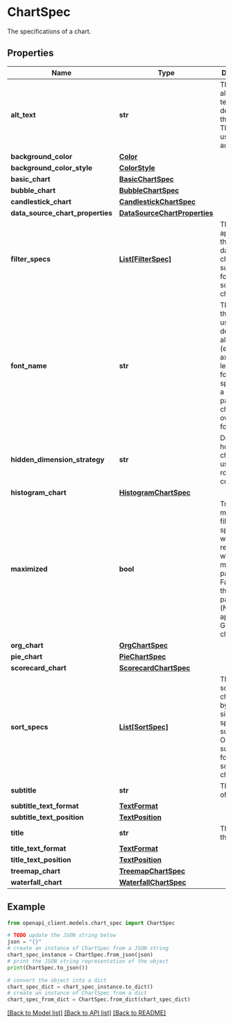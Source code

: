 # ChartSpec

The specifications of a chart.

## Properties

Name | Type | Description | Notes
------------ | ------------- | ------------- | -------------
**alt_text** | **str** | The alternative text that describes the chart. This is often used for accessibility. | [optional] 
**background_color** | [**Color**](Color.md) |  | [optional] 
**background_color_style** | [**ColorStyle**](ColorStyle.md) |  | [optional] 
**basic_chart** | [**BasicChartSpec**](BasicChartSpec.md) |  | [optional] 
**bubble_chart** | [**BubbleChartSpec**](BubbleChartSpec.md) |  | [optional] 
**candlestick_chart** | [**CandlestickChartSpec**](CandlestickChartSpec.md) |  | [optional] 
**data_source_chart_properties** | [**DataSourceChartProperties**](DataSourceChartProperties.md) |  | [optional] 
**filter_specs** | [**List[FilterSpec]**](FilterSpec.md) | The filters applied to the source data of the chart. Only supported for data source charts. | [optional] 
**font_name** | **str** | The name of the font to use by default for all chart text (e.g. title, axis labels, legend). If a font is specified for a specific part of the chart it will override this font name. | [optional] 
**hidden_dimension_strategy** | **str** | Determines how the charts will use hidden rows or columns. | [optional] 
**histogram_chart** | [**HistogramChartSpec**](HistogramChartSpec.md) |  | [optional] 
**maximized** | **bool** | True to make a chart fill the entire space in which it&#39;s rendered with minimum padding. False to use the default padding. (Not applicable to Geo and Org charts.) | [optional] 
**org_chart** | [**OrgChartSpec**](OrgChartSpec.md) |  | [optional] 
**pie_chart** | [**PieChartSpec**](PieChartSpec.md) |  | [optional] 
**scorecard_chart** | [**ScorecardChartSpec**](ScorecardChartSpec.md) |  | [optional] 
**sort_specs** | [**List[SortSpec]**](SortSpec.md) | The order to sort the chart data by. Only a single sort spec is supported. Only supported for data source charts. | [optional] 
**subtitle** | **str** | The subtitle of the chart. | [optional] 
**subtitle_text_format** | [**TextFormat**](TextFormat.md) |  | [optional] 
**subtitle_text_position** | [**TextPosition**](TextPosition.md) |  | [optional] 
**title** | **str** | The title of the chart. | [optional] 
**title_text_format** | [**TextFormat**](TextFormat.md) |  | [optional] 
**title_text_position** | [**TextPosition**](TextPosition.md) |  | [optional] 
**treemap_chart** | [**TreemapChartSpec**](TreemapChartSpec.md) |  | [optional] 
**waterfall_chart** | [**WaterfallChartSpec**](WaterfallChartSpec.md) |  | [optional] 

## Example

```python
from openapi_client.models.chart_spec import ChartSpec

# TODO update the JSON string below
json = "{}"
# create an instance of ChartSpec from a JSON string
chart_spec_instance = ChartSpec.from_json(json)
# print the JSON string representation of the object
print(ChartSpec.to_json())

# convert the object into a dict
chart_spec_dict = chart_spec_instance.to_dict()
# create an instance of ChartSpec from a dict
chart_spec_from_dict = ChartSpec.from_dict(chart_spec_dict)
```
[[Back to Model list]](../README.md#documentation-for-models) [[Back to API list]](../README.md#documentation-for-api-endpoints) [[Back to README]](../README.md)


